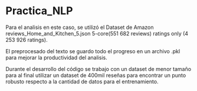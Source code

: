 # Practica_NLP

Para el analisis en este caso, se utilizó el Dataset de Amazon reviews_Home_and_Kitchen_5.json 5-core(551 682 reviews) ratings only (4 253 926 ratings).

El preprocesado del texto se guardo todo el progreso en un archivo .pkl para mejorar la productividad del analisis.

Durante el desarrollo del código se trabajo con un dataset de menor tamaño para al final utilizar un dataset de 400mil reseñas para encontrar un punto robusto respecto a la cantidad de datos para el entrenamiento.
